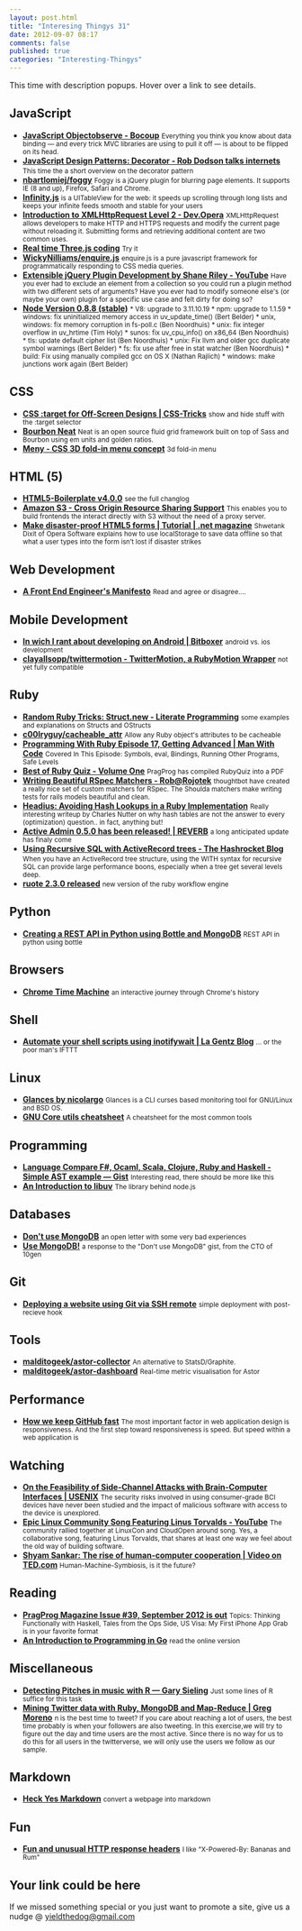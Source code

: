 ```yaml
--- 
layout: post.html 
title: "Interesing Thingys 31" 
date: 2012-09-07 08:17 
comments: false 
published: true 
categories: "Interesting-Thingys" 
--- 
```

This time with description popups. Hover over a link to see details.

<!-- More -->

## JavaScript

- **[JavaScript Objectobserve - Bocoup](http://weblog.bocoup.com/javascript-object-observe/)**
    <small>Everything you think you know about data binding — and every trick MVC libraries are using to pull it off — is about to be flipped on its head.</small>
- **[JavaScript Design Patterns: Decorator - Rob Dodson talks internets](http://robdodson.me/blog/2012/08/27/javascript-design-patterns-decorator/)**
    <small>This time the a short overview on the decorator pattern</small>
- **[nbartlomiej/foggy](https://github.com/nbartlomiej/foggy)**
    <small>Foggy is a jQuery plugin for blurring page elements. It supports IE (8 and up), Firefox, Safari and Chrome.</small>
- **[Infinity.js](http://airbnb.github.com/infinity/)**
    <small>is a UITableView for the web: it speeds up scrolling through long lists and keeps your infinite feeds smooth and stable for your users</small>
- **[Introduction to XMLHttpRequest Level 2 - Dev.Opera](http://dev.opera.com/articles/view/xhr2/)**
    <small>XMLHttpRequest allows developers to make HTTP and HTTPS requests and modify the current page without reloading it. Submitting forms and retrieving additional content are two common uses.</small>
- **[Real time Three.js coding](http://mrdoob.com/projects/code-editor/)**
    <small>Try it</small>
- **[WickyNilliams/enquire.js](https://github.com/WickyNilliams/enquire.js)**
    <small>enquire.js is a pure javascript framework for programmatically responding to CSS media queries.</small>
- **[Extensible jQuery Plugin Development by Shane Riley - YouTube](https://www.youtube.com/watch?v=w65UDTzKwaY)**
    <small>Have you ever had to exclude an element from a collection so you could run a plugin method with two different sets of arguments? Have you ever had to modify someone else's (or maybe your own) plugin for a specific use case and felt dirty for doing so?</small>
- **[Node Version 0.8.8 (stable)](http://blog.nodejs.org/2012/08/22/node-v0-8-8-stable/)**
    <small>* V8: upgrade to 3.11.10.19 * npm: upgrade to 1.1.59 * windows: fix uninitialized memory access in uv_update_time() (Bert Belder) * unix, windows: fix memory corruption in fs-poll.c (Ben Noordhuis) * unix: fix integer overflow in uv_hrtime (Tim Holy) * sunos: fix uv_cpu_info() on x86_64 (Ben Noordhuis) * tls: update default cipher list (Ben Noordhuis) * unix: Fix llvm and older gcc duplicate symbol warnings (Bert Belder) * fs: fix use after free in stat watcher (Ben Noordhuis) * build: Fix using manually compiled gcc on OS X (Nathan Rajlich) * windows: make junctions work again (Bert Belder)</small>

## CSS

- **[CSS :target for Off-Screen Designs | CSS-Tricks](http://css-tricks.com/css-target-for-off-screen-designs/)**
    <small>show and hide stuff with the :target selector</small>
- **[Bourbon Neat](http://thoughtbot.com/neat/)**
    <small>Neat is an open source fluid grid framework built on top of Sass and Bourbon using em units and golden ratios.</small>
- **[Meny - CSS 3D fold-in menu concept](http://lab.hakim.se/meny/)**
    <small>3d fold-in menu </small>

## HTML (5)

- **[HTML5-Boilerplate v4.0.0](https://github.com/h5bp/html5-boilerplate/blob/v4.0.0/CHANGELOG.md)**
    <small>see the full changlog</small>
- **[Amazon S3 - Cross Origin Resource Sharing Support](http://aws.typepad.com/aws/2012/08/amazon-s3-cross-origin-resource-sharing.html)**
    <small>This enables you to build frontends the interact directly with S3 without the need of a proxy server.</small>
- **[Make disaster-proof HTML5 forms | Tutorial | .net magazine](http://www.netmagazine.com/tutorials/make-disaster-proof-html5-forms)**
    <small>Shwetank Dixit of Opera Software explains how to use localStorage to save data offline so that what a user types into the form isn’t lost if disaster strikes </small>

## Web Development

- **[A Front End Engineer's Manifesto](http://f2em.com/)**
    <small>Read and agree or disagree....</small>

## Mobile Development

- **[In wich I rant about developing on Android | Bitboxer](http://bitboxer.de/2012/09/01/in-wich-i-rant-about-developing-on-android/)**
    <small>android vs. ios development</small>
- **[clayallsopp/twittermotion - TwitterMotion, a RubyMotion Wrapper](https://github.com/clayallsopp/twittermotion)**
    <small>not yet fully compatible</small>

## Ruby

- **[Random Ruby Tricks: Struct.new - Literate Programming](http://blog.steveklabnik.com/posts/2012-09-01-random-ruby-tricks--struct-new)**
    <small>some examples and explanations on Structs and OStructs</small>
- **[c00lryguy/cacheable_attr](https://github.com/c00lryguy/cacheable_attr)**
    <small>Allow any Ruby object's attributes to be cacheable</small>
- **[Programming With Ruby Episode 17, Getting Advanced | Man With Code](http://manwithcode.com/222/programming-with-ruby-episode-17-getting-advanced/)**
    <small>Covered In This Episode: Symbols, eval, Bindings, Running Other Programs, Safe Levels</small>
- **[Best of Ruby Quiz - Volume One](http://media.pragprog.com/titles/fr_quiz/1800.pdf)**
    <small>PragProg has compiled RubyQuiz into a PDF</small>
- **[Writing Beautiful RSpec Matchers - Rob@Rojotek](http://www.rojotek.com/blog/2012/09/04/writing-beautiful-rspec-matchers/)**
    <small>thoughtbot have created a really nice set of custom matchers for RSpec.  The Shoulda matchers make writing tests for rails models beautiful and clean.</small>
- **[Headius: Avoiding Hash Lookups in a Ruby Implementation](http://blog.headius.com/2012/09/avoiding-hash-lookups-in-ruby.html)**
    <small>Really interesting writeup by Charles Nutter on why hash tables are not the answer to every (optimization) question.. in fact, anything but!</small>
- **[Active Admin 0.5.0 has been released! | REVERB](http://reverbhq.com/blog/2012/08/activeadmin-0-5-0-is-released/)**
    <small>a long anticipated update has finaly come</small>
- **[Using Recursive SQL with ActiveRecord trees - The Hashrocket Blog](http://blog.hashrocket.com/posts/recursive-sql-in-activerecord)**
    <small>When you have an ActiveRecord tree structure, using the WITH syntax for recursive SQL can provide large performance boons, especially when a tree get several levels deep.</small>
- **[ruote 2.3.0 released](http://jmettraux.github.com/2012-09-03-ruote-2.3.0.html)**
    <small>new version of the ruby workflow engine</small>

## Python

- **[Creating a REST API in Python using Bottle and MongoDB](http://myadventuresincoding.wordpress.com/2011/01/02/creating-a-rest-api-in-python-using-bottle-and-mongodb/)**
    <small>REST API in python using bottle </small>

## Browsers

- **[Chrome Time Machine](http://www.google.com/intl/en/chrome/timemachine/)**
    <small>an interactive journey through Chrome's history</small>

## Shell

- **[Automate your shell scripts using inotifywait | La Gentz Blog](http://blog.lagentz.com/general/automate-your-shell-scripts-using-inotify-and-inotifywait/)**
    <small>... or the poor man's IFTTT</small>

## Linux

- **[Glances by nicolargo](http://nicolargo.github.com/glances/)**
    <small>Glances is a CLI curses based monitoring tool for GNU/Linux and BSD OS.</small>
- **[GNU Core utils cheatsheet](http://www.catonmat.net/download/gnu-coreutils-cheat-sheet.pdf)**
    <small>A cheatsheet for the most common tools</small>

## Programming

- **[Language Compare F#, Ocaml, Scala, Clojure, Ruby and Haskell - Simple AST example — Gist](https://gist.github.com/2934374)**
    <small>Interesting read, there should be more like this</small>
- **[An Introduction to libuv](http://nikhilm.github.com/uvbook/)**
    <small>The library behind node.js</small>

## Databases

- **[Don't use MongoDB](https://gist.github.com/3619146)**
    <small>an open letter with some very bad experiences </small>
- **[Use MongoDB!](http://news.ycombinator.com/item?id=3202959)**
    <small>a response to the "Don't use MongoDB" gist, from the CTO of 10gen</small>

## Git

- **[Deploying a website using Git via SSH remote](http://daniel.hahler.de/deploying-a-website-using-git-via-ssh-remote)**
    <small>simple deployment with post-recieve hook</small>

## Tools

- **[malditogeek/astor-collector](https://github.com/malditogeek/astor-collector)**
    <small>An alternative to StatsD/Graphite.</small>
- **[malditogeek/astor-dashboard](https://github.com/malditogeek/astor-dashboard)**
    <small>Real-time metric visualisation for Astor</small>

## Performance

- **[How we keep GitHub fast](https://github.com/blog/1252-how-we-keep-github-fast)**
    <small>The most important factor in web application design is responsiveness. And the first step toward responsiveness is speed. But speed within a web application is </small>

## Watching

- **[On the Feasibility of Side-Channel Attacks with Brain-Computer Interfaces | USENIX](https://www.usenix.org/conference/usenixsecurity12/feasibility-side-channel-attacks-brain-computer-interfaces)**
    <small>The security risks involved in using consumer-grade BCI devices have never been studied and the impact of malicious software with access to the device is unexplored.</small>
- **[Epic Linux Community Song Featuring Linus Torvalds - YouTube](https://www.youtube.com/watch?v=Nj628ufciSc)**
    <small>The community rallied together at LinuxCon and CloudOpen around song. Yes, a collaborative song, featuring Linus Torvalds, that shares at least one way we feel about the old way of building software.</small>
- **[Shyam Sankar: The rise of human-computer cooperation | Video on TED.com](http://www.ted.com/talks/shyam_sankar_the_rise_of_human_computer_cooperation.html)**
    <small>Human-Machine-Symbiosis, is it the future?</small>

## Reading

- **[PragProg Magazine Issue #39, September 2012 is out](http://pragprog.com/magazines)**
    <small>Topics: Thinking Functionally with Haskell, Tales from the Ops Side, US Visa: My First iPhone App Grab is in your favorite format</small>
- **[An Introduction to Programming in Go](http://www.golang-book.com/)**
    <small>read the online version</small>

## Miscellaneous

- **[Detecting Pitches in music with R — Gary Sieling](http://garysieling.com/blog/detecting-pitches-in-music-with-r)**
    <small>Just some lines of R suffice for this task</small>
- **[Mining Twitter data with Ruby, MongoDB and Map-Reduce | Greg Moreno](https://gregmoreno.wordpress.com/2012/09/05/mining-twitter-data-with-ruby-mongodb-and-map-reduce/)**
    <small>n is the best time to tweet? If you care about reaching a lot of users, the best time probably is when your followers are also tweeting. In this exercise,we will try to figure out the day and time users are the most active. Since there is no way for us to do this for all users in the twitterverse, we will only use the users we follow as our sample.</small>

## Markdown

- **[Heck Yes Markdown](http://heckyesmarkdown.com/)**
    <small>convert a webpage into markdown</small>

## Fun

- **[Fun and unusual HTTP response headers](http://royal.pingdom.com/2012/08/15/fun-and-unusual-http-response-headers/)**
    <small>I like "X-Powered-By: Bananas and Rum"</small>

## Your link could be here

If we missed something special or you just want to promote a site, give us a nudge @ <a href='&#109;&#97;&#105;&#108;t&#111;&#58;%7&#57;&#105;eld&#116;%68%65do%67&#64;gmail&#37;2&#69;c&#37;6&#70;m'>y&#105;eldt&#104;&#101;dog&#64;&#103;mail&#46;&#99;&#111;m</a>
